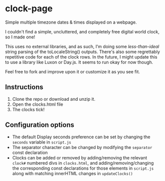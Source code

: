 # clock-page
Simple multiple timezone dates & times displayed on a webpage.

I couldn't find a simple, uncluttered, and completely free digital world clock, so I made one!

This uses no external libraries, and as such, I'm doing some _less-than-ideal_ string parsing of the toLocaleString() outputs. There's also some regrettably repetitive code for each of the clock rows. In the future, I might update this to use a library like Luxon or Day.js. It seems to run okay for now though.


Feel free to fork and improve upon it or customize it as you see fit.

## Instructions

1. Clone the repo or download and unzip it.
2. Open the clocks.html file
3. The clocks tick!

## Configuration options
- The default Display seconds preference can be set by changing the ```seconds``` variable in ```script.js```
- The separator character can be changed by modifying the ```separator``` const declaration
- Clocks can be added or removed by adding/removing the relevant `clock#` numbered divs in ```clocks.html```, and adding/removing/changing the corresponding const declarations for those elements in ```script.js``` along with matching innerHTML changes in ```updateClocks()```
